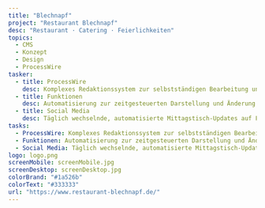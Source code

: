 ```yaml
--- 
title: "Blechnapf"
project: "Restaurant Blechnapf"
desc: "Restaurant · Catering · Feierlichkeiten"
topics: 
  - CMS
  - Konzept
  - Design
  - ProcessWire
tasker:
  - title: ProcessWire
    desc: Komplexes Redaktionssystem zur selbstständigen Bearbeitung und Erweiterung von Angeboten
  - title: Funktionen
    desc: Automatisierung zur zeitgesteuerten Darstellung und Änderung von Angeboten und Hinweisen
  - title: Social Media
    desc: Täglich wechselnde, automatisierte Mittagstisch-Updates auf Facebook und Twitter
tasks:
  - ProcessWire: Komplexes Redaktionssystem zur selbstständigen Bearbeitung und Erweiterung von Angeboten
  - Funktionen: Automatisierung zur zeitgesteuerten Darstellung und Änderung von Angeboten und Hinweisen
  - Social Media: Täglich wechselnde, automatisierte Mittagstisch-Updates auf Facebook und Twitter
logo: logo.png
screenMobile: screenMobile.jpg
screenDesktop: screenDesktop.jpg
colorBrand: "#1a526b"
colorText: "#333333"
url: "https://www.restaurant-blechnapf.de/"
--- 
```

